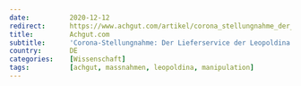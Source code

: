 ```yaml
---
date:          2020-12-12
redirect:      https://www.achgut.com/artikel/corona_stellungnahme_der_lieferservice_der_leopoldina
title:         Achgut.com
subtitle:      'Corona-Stellungnahme: Der Lieferservice der Leopoldina'
country:       DE
categories:    [Wissenschaft]
tags:          [achgut, massnahmen, leopoldina, manipulation]
---
```

